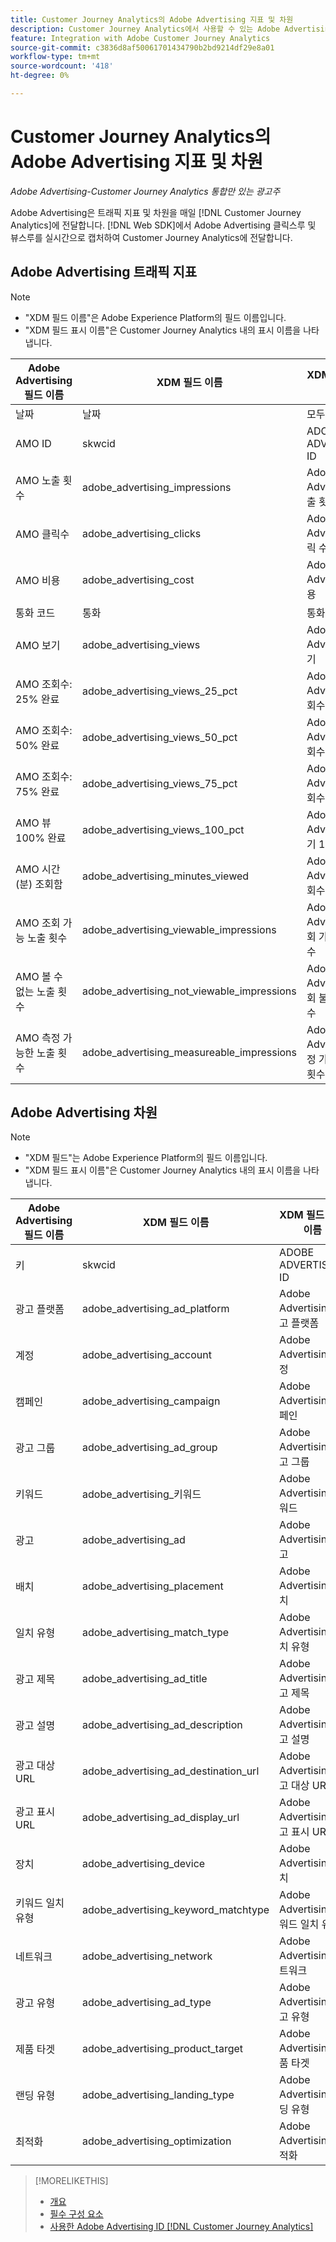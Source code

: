 ```yaml
---
title: Customer Journey Analytics의 Adobe Advertising 지표 및 차원
description: Customer Journey Analytics에서 사용할 수 있는 Adobe Advertising 지표 및 차원을 참조하십시오.
feature: Integration with Adobe Customer Journey Analytics
source-git-commit: c3836d8af50061701434790b2bd9214df29e8a01
workflow-type: tm+mt
source-wordcount: '418'
ht-degree: 0%

---
```


# Customer Journey Analytics의 Adobe Advertising 지표 및 차원

*Adobe Advertising-Customer Journey Analytics 통합만 있는 광고주*

Adobe Advertising은 트래픽 지표 및 차원을 매일 [!DNL Customer Journey Analytics]에 전달합니다. [!DNL Web SDK]에서 Adobe Advertising 클릭스루 및 뷰스루를 실시간으로 캡처하여 Customer Journey Analytics에 전달합니다.

## Adobe Advertising 트래픽 지표

<!-- Verify column names -->

>[!NOTE]
>
>* &quot;XDM 필드 이름&quot;은 Adobe Experience Platform의 필드 이름입니다.
>* &quot;XDM 필드 표시 이름&quot;은 Customer Journey Analytics 내의 표시 이름을 나타냅니다.

| Adobe Advertising 필드 이름 | XDM 필드 이름 | XDM 필드 표시 이름 | Source |
|------------------------------|----------------|------------------------|--------|
| 날짜 | 날짜 | 모두 | |
| AMO ID | skwcid | ADOBE ADVERTISING ID | 모두 |
| AMO 노출 횟수 | adobe_advertising_impressions | Adobe Advertising 노출 횟수 | 모두 |
| AMO 클릭수 | adobe_advertising_clicks | Adobe Advertising 클릭 수 | 모두 |
| AMO 비용 | adobe_advertising_cost | Adobe Advertising 비용 | 모두 |
| 통화 코드 | 통화 | 통화 | 모두 |
| AMO 보기 | adobe_advertising_views | Adobe Advertising 보기 | Ad Cloud DSP |
| AMO 조회수: 25% 완료 | adobe_advertising_views_25_pct | Adobe Advertising 조회수 25% 완료 | Ad Cloud DSP |
| AMO 조회수: 50% 완료 | adobe_advertising_views_50_pct | Adobe Advertising 조회수 50% 완료 | Ad Cloud DSP |
| AMO 조회수: 75% 완료 | adobe_advertising_views_75_pct | Adobe Advertising 조회수 75% 완료 | Ad Cloud DSP |
| AMO 뷰 100% 완료 | adobe_advertising_views_100_pct | Adobe Advertising 보기 100% 완료 | Ad Cloud DSP |
| AMO 시간(분) 조회함 | adobe_advertising_minutes_viewed | Adobe Advertising 조회수(분) | Ad Cloud DSP |
| AMO 조회 가능 노출 횟수 | adobe_advertising_viewable_impressions | Adobe Advertising 조회 가능 노출 횟수 | Ad Cloud DSP |
| AMO 볼 수 없는 노출 횟수 | adobe_advertising_not_viewable_impressions | Adobe Advertising 조회 불가 노출 횟수 | Ad Cloud DSP |
| AMO 측정 가능한 노출 횟수 | adobe_advertising_measureable_impressions | Adobe Advertising 측정 가능한 노출 횟수 | Ad Cloud DSP |

<!--
| Adobe Advertising Landing Page Views | adobe_advertising_landing_page_views | Adobe Advertising Landing Page Views | Meta Only |
| Adobe Advertising App Events | adobe_advertising_app_events | Adobe Advertising App Events | Meta Only |
| Adobe Advertising Engagements | adobe_advertising_engagements | Adobe Advertising Engagements | Meta Only |
| Adobe Advertising Ad Platform Conversions | adobe_advertising_ad_platform_conversions | Adobe Advertising Ad Platform Conversions | Meta Only |
| Adobe Advertising App Installs | adobe_advertising_app_installs | Adobe Advertising App Installs | Meta Only |
| Adobe Advertising Ad Platform Conversion Value | adobe_advertising_ad_platform_conversion_value | Adobe Advertising Ad Platform Conversion Value | Meta Only |
| Adobe Advertising Ad Platform Leads | adobe_advertising_ad_platform_leads | Adobe Advertising Ad Platform Leads | Meta Only |
| Adobe Advertising Page Like | adobe_advertising_page_like | Adobe Advertising Page Like | Meta Only |
| Adobe Advertising Phone Calls | adobe_advertising_phone_calls | Adobe Advertising Phone Calls | Meta Only |
| Adobe Advertising Messages | adobe_advertising_messages | Adobe Advertising Messages | Meta Only |
-->

## Adobe Advertising 차원

>[!NOTE]
>
>* &quot;XDM 필드&quot;는 Adobe Experience Platform의 필드 이름입니다.
>* &quot;XDM 필드 표시 이름&quot;은 Customer Journey Analytics 내의 표시 이름을 나타냅니다.

| Adobe Advertising 필드 이름 | XDM 필드 이름 | XDM 필드 표시 이름 | Source |
|------------------------------|----------------|------------------------|--------|
| 키 | skwcid | ADOBE ADVERTISING ID |
| 광고 플랫폼 | adobe_advertising_ad_platform | Adobe Advertising 광고 플랫폼 |
| 계정 | adobe_advertising_account | Adobe Advertising 계정 |
| 캠페인 | adobe_advertising_campaign | Adobe Advertising 캠페인 |
| 광고 그룹 | adobe_advertising_ad_group | Adobe Advertising 광고 그룹 |
| 키워드 | adobe_advertising_키워드 | Adobe Advertising 키워드 |
| 광고 | adobe_advertising_ad | Adobe Advertising 광고 |
| 배치 | adobe_advertising_placement | Adobe Advertising 배치 |
| 일치 유형 | adobe_advertising_match_type | Adobe Advertising 일치 유형 |
| 광고 제목 | adobe_advertising_ad_title | Adobe Advertising 광고 제목 |
| 광고 설명 | adobe_advertising_ad_description | Adobe Advertising 광고 설명 |
| 광고 대상 URL | adobe_advertising_ad_destination_url | Adobe Advertising 광고 대상 URL |
| 광고 표시 URL | adobe_advertising_ad_display_url | Adobe Advertising 광고 표시 URL |
| 장치 | adobe_advertising_device | Adobe Advertising 장치 |
| 키워드 일치 유형 | adobe_advertising_keyword_matchtype | Adobe Advertising 키워드 일치 유형 |
| 네트워크 | adobe_advertising_network | Adobe Advertising 네트워크 |
| 광고 유형 | adobe_advertising_ad_type | Adobe Advertising 광고 유형 |
| 제품 타겟 | adobe_advertising_product_target | Adobe Advertising 제품 타겟 |
| 랜딩 유형 | adobe_advertising_landing_type | Adobe Advertising 랜딩 유형 |
| 최적화 | adobe_advertising_optimization | Adobe Advertising 최적화 |

>[!MORELIKETHIS]
>
>* [개요](overview.md)
>* [필수 구성 요소](prerequisites.md)
>* [사용한 Adobe Advertising ID [!DNL Customer Journey Analytics]](ids.md)

